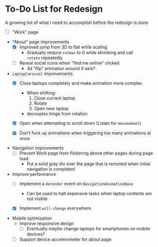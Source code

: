 # To-Do List for Redesign
A growing list of what I need to accomplish before the redesign is done

- [ ] "Work" page


- "About" page improvements
  - [x] Improved jump from 3D to flat while scaling
    - Gradually reduce `rotmax` to 0 while shrinking and call `rotate` repeatedly
  - [ ] Reveal social icons when "find me online" clicked
    - 3d "flip" animation around X axis?


- `LaptopCarousel` improvements
  - [x] Close laptops completely and make animation more complex
    - When shifting:
      1. Close current laptop
      2. Rotate
      3. Open new laptop
    - decouples hinge from rotation
  - [x] Open when attempting to scroll down (Listen for `mousewheel`)
  - [x] Don't fuck up animations when triggering too many animations at once


- Navigation improvements
  - [ ] Prevent Work page from flickering above other pages during page load
    - Put a solid gray div over the page that is removed when initial navigation is completed


- Improve performance
  - [ ] Implement a `derender` event on `NavigationAnimationBase`
    - Can be used to halt expensive tasks when laptop contents are not visible
  - [x] Implement `will-change` everywhere


- Mobile optimization
  - Improve responsive design
    - [ ] Eventually maybe change laptops for smartphones on mobile devices?
  - [ ] Support device accelerometer for about page
